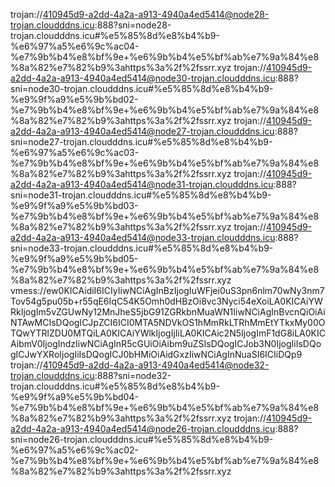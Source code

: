 trojan://410945d9-a2dd-4a2a-a913-4940a4ed5414@node28-trojan.cloudddns.icu:888?sni=node28-trojan.cloudddns.icu#%e5%85%8d%e8%b4%b9-%e6%97%a5%e6%9c%ac04-%e7%9b%b4%e8%bf%9e+%e6%9b%b4%e5%bf%ab%e7%9a%84%e8%8a%82%e7%82%b9%3ahttps%3a%2f%2fssrr.xyz
trojan://410945d9-a2dd-4a2a-a913-4940a4ed5414@node30-trojan.cloudddns.icu:888?sni=node30-trojan.cloudddns.icu#%e5%85%8d%e8%b4%b9-%e9%9f%a9%e5%9b%bd02-%e7%9b%b4%e8%bf%9e+%e6%9b%b4%e5%bf%ab%e7%9a%84%e8%8a%82%e7%82%b9%3ahttps%3a%2f%2fssrr.xyz
trojan://410945d9-a2dd-4a2a-a913-4940a4ed5414@node27-trojan.cloudddns.icu:888?sni=node27-trojan.cloudddns.icu#%e5%85%8d%e8%b4%b9-%e6%97%a5%e6%9c%ac03-%e7%9b%b4%e8%bf%9e+%e6%9b%b4%e5%bf%ab%e7%9a%84%e8%8a%82%e7%82%b9%3ahttps%3a%2f%2fssrr.xyz
trojan://410945d9-a2dd-4a2a-a913-4940a4ed5414@node31-trojan.cloudddns.icu:888?sni=node31-trojan.cloudddns.icu#%e5%85%8d%e8%b4%b9-%e9%9f%a9%e5%9b%bd03-%e7%9b%b4%e8%bf%9e+%e6%9b%b4%e5%bf%ab%e7%9a%84%e8%8a%82%e7%82%b9%3ahttps%3a%2f%2fssrr.xyz
trojan://410945d9-a2dd-4a2a-a913-4940a4ed5414@node33-trojan.cloudddns.icu:888?sni=node33-trojan.cloudddns.icu#%e5%85%8d%e8%b4%b9-%e9%9f%a9%e5%9b%bd05-%e7%9b%b4%e8%bf%9e+%e6%9b%b4%e5%bf%ab%e7%9a%84%e8%8a%82%e7%82%b9%3ahttps%3a%2f%2fssrr.xyz
vmess://ew0KICAidiI6ICIyIiwNCiAgInBzIjogIuWFjei0uS3pn6nlm70wNy3nm7Tov54g5pu05b+r55qE6IqC54K5Omh0dHBzOi8vc3Nyci54eXoiLA0KICAiYWRkIjogIm5vZGUwNy12MnJheS5jbG91ZGRkbnMuaWN1IiwNCiAgInBvcnQiOiAiNTAwMCIsDQogICJpZCI6ICI0MTA5NDVkOS1hMmRkLTRhMmEtYTkxMy00OTQwYTRlZDU0MTQiLA0KICAiYWlkIjogIjIiLA0KICAic2N5IjogImF1dG8iLA0KICAibmV0IjogIndzIiwNCiAgInR5cGUiOiAibm9uZSIsDQogICJob3N0IjogIiIsDQogICJwYXRoIjogIiIsDQogICJ0bHMiOiAidGxzIiwNCiAgInNuaSI6ICIiDQp9
trojan://410945d9-a2dd-4a2a-a913-4940a4ed5414@node32-trojan.cloudddns.icu:888?sni=node32-trojan.cloudddns.icu#%e5%85%8d%e8%b4%b9-%e9%9f%a9%e5%9b%bd04-%e7%9b%b4%e8%bf%9e+%e6%9b%b4%e5%bf%ab%e7%9a%84%e8%8a%82%e7%82%b9%3ahttps%3a%2f%2fssrr.xyz
trojan://410945d9-a2dd-4a2a-a913-4940a4ed5414@node26-trojan.cloudddns.icu:888?sni=node26-trojan.cloudddns.icu#%e5%85%8d%e8%b4%b9-%e6%97%a5%e6%9c%ac02-%e7%9b%b4%e8%bf%9e+%e6%9b%b4%e5%bf%ab%e7%9a%84%e8%8a%82%e7%82%b9%3ahttps%3a%2f%2fssrr.xyz
